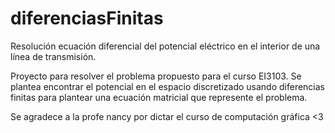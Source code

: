 # diferenciasFinitas
Resolución ecuación diferencial del potencial eléctrico en el interior de una línea de transmisión.

Proyecto para resolver el problema propuesto para el curso EI3103. Se plantea encontrar el potencial en el espacio discretizado usando diferencias finitas para plantear una ecuación matricial que represente el problema. 

Se agradece a la profe nancy por dictar el curso de computación gráfica <3
